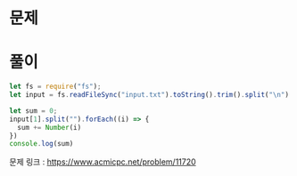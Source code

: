 # 문제

# 풀이
```javascript
let fs = require("fs");
let input = fs.readFileSync("input.txt").toString().trim().split("\n")

let sum = 0;
input[1].split("").forEach((i) => {
  sum += Number(i)
})
console.log(sum)
```

문제 링크 : https://www.acmicpc.net/problem/11720